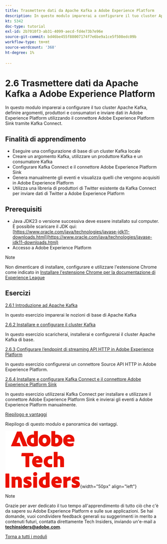 ```yaml
---
title: Trasmettere dati da Apache Kafka a Adobe Experience Platform
description: In questo modulo imparerai a configurare il tuo cluster Apache Kafka, definire argomenti, produttori e consumatori e inviare dati in Adobe Experience Platform utilizzando il connettore Adobe Experience Platform Sink per Kafka Connect.
kt: 5342
doc-type: tutorial
exl-id: 2b7010f3-ab31-4099-aecd-fd4e73b7e96e
source-git-commit: bd46be455f88007174f7e6be9a1ce5f508edc09b
workflow-type: tm+mt
source-wordcount: '368'
ht-degree: 1%

---
```


# 2.6 Trasmettere dati da Apache Kafka a Adobe Experience Platform

In questo modulo imparerai a configurare il tuo cluster Apache Kafka, definire argomenti, produttori e consumatori e inviare dati in Adobe Experience Platform utilizzando il connettore Adobe Experience Platform Sink tramite Kafka Connect.

## Finalità di apprendimento

- Eseguire una configurazione di base di un cluster Kafka locale
- Creare un argomento Kafka, utilizzare un produttore Kafka e un consumatore Kafka
- Configurare Kafka Connect e il connettore Adobe Experience Platform Sink
- Genera manualmente gli eventi e visualizza quelli che vengono acquisiti in Adobe Experience Platform
- Utilizza una libreria di produttori di Twitter esistente da Kafka Connect per inviare dati di Twitter a Adobe Experience Platform

## Prerequisiti

- Java JDK23 o versione successiva deve essere installato sul computer. È possibile scaricare il JDK qui: [https://www.oracle.com/java/technologies/javase-jdk11-downloads.html](https://www.oracle.com/java/technologies/javase-jdk11-downloads.html)
- Accesso a Adobe Experience Platform

>[!NOTE]
>
>Non dimenticare di installare, configurare e utilizzare l&#39;estensione Chrome come indicato in [Installare l&#39;estensione Chrome per la documentazione di Experience League](../../gettingstarted/gettingstarted/ex1.md)

## Esercizi

[2.6.1 Introduzione ad Apache Kafka](./ex1.md)

In questo esercizio imparerai le nozioni di base di Apache Kafka

[2.6.2 Installare e configurare il cluster Kafka](./ex2.md)

In questo esercizio scaricherai, installerai e configurerai il cluster Apache Kafka di base.

[2.6.3 Configurare l’endpoint di streaming API HTTP in Adobe Experience Platform](./ex3.md)

In questo esercizio configurerai un connettore Source API HTTP in Adobe Experience Platform.

[2.6.4 Installare e configurare Kafka Connect e il connettore Adobe Experience Platform Sink](./ex4.md)

In questo esercizio utilizzerai Kafka Connect per installare e utilizzare il connettore Adobe Experience Platform Sink e invierai gli eventi a Adobe Experience Platform manualmente.

[Riepilogo e vantaggi](./summary.md)

Riepilogo di questo modulo e panoramica dei vantaggi.

![Informazioni tecniche](./../../../assets/images/techinsiders.png){width="50px" align="left"}

>[!NOTE]
>
>Grazie per aver dedicato il tuo tempo all&#39;apprendimento di tutto ciò che c&#39;è da sapere su Adobe Experience Platform e sulle sue applicazioni. Se hai domande, vuoi condividere feedback generali su suggerimenti in merito a contenuti futuri, contatta direttamente Tech Insiders, inviando un&#39;e-mail a **techinsiders@adobe.com**.

[Torna a tutti i moduli](../../../overview.md)
